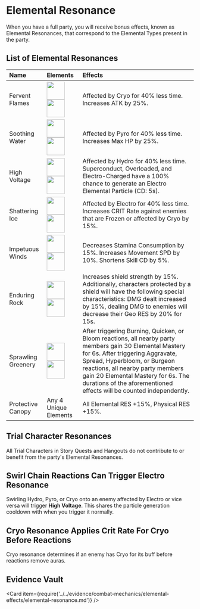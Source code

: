 # Elemental Resonance

When you have a full party, you will receive bonus effects, known as Elemental Resonances, that correspond to the Elemental Types present in the party.  

## List of Elemental Resonances

| Name | Elements | Effects |
| :--- | :--- | :--- |
| Fervent Flames | <img src="/assets/element_pyro.png" width="48"/><img src="/assets/element_pyro.png" width="48"/> | Affected by Cryo for 40% less time. Increases ATK by 25%. |
| Soothing Water | <img src="/assets/element_hydro.png" width="48"/><img src="/assets/element_hydro.png" width="48"/> | Affected by Pyro for 40% less time. Increases Max HP by 25%. |
| High Voltage | <img src="/assets/element_electro.png" width="48"/><img src="/assets/element_electro.png" width="48"/> | Affected by Hydro for 40% less time. Superconduct, Overloaded, and Electro-Charged have a 100% chance to generate an Electro Elemental Particle (CD: 5s). |
| Shattering Ice | <img src="/assets/element_cryo.png" width="48"/><img src="/assets/element_cryo.png" width="48"/> | Affected by Electro for 40% less time. Increases CRIT Rate against enemies that are Frozen or affected by Cryo by 15%. |
| Impetuous Winds | <img src="/assets/element_anemo.png" width="48"/><img src="/assets/element_anemo.png" width="48"/> | Decreases Stamina Consumption by 15%. Increases Movement SPD by 10%. Shortens Skill CD by 5%. |
| Enduring Rock | <img src="/assets/element_geo.png" width="48"/><img src="/assets/element_geo.png" width="48"/> | Increases shield strength by 15%. Additionally, characters protected by a shield will have the following special characteristics: DMG dealt increased by 15%, dealing DMG to enemies will decrease their Geo RES by 20% for 15s. |
| Sprawling Greenery | <img src="/assets/element_dendro.png" width="48"/><img src="/assets/element_dendro.png" width="48"/> | After triggering Burning, Quicken, or Bloom reactions, all nearby party members gain 30 Elemental Mastery for 6s. After triggering Aggravate, Spread, Hyperbloom, or Burgeon reactions, all nearby party members gain 20 Elemental Mastery for 6s. The durations of the aforementioned effects will be counted independently. |
| Protective Canopy | Any 4 Unique Elements | All Elemental RES +15%, Physical RES +15%. |

## Trial Character Resonances

All Trial Characters in Story Quests and Hangouts do not contribute to or benefit from the party's Elemental Resonances.

## Swirl Chain Reactions Can Trigger Electro Resonance  

Swirling Hydro, Pyro, or Cryo onto an enemy affected by Electro or vice versa will trigger **High Voltage**. This shares the particle generation cooldown with when you trigger it normally.  

## Cryo Resonance Applies Crit Rate For Cryo Before Reactions

Cryo resonance determines if an enemy has Cryo for its buff before reactions remove auras.

## Evidence Vault

<Card item={require('../../evidence/combat-mechanics/elemental-effects/elemental-resonance.md')} />
